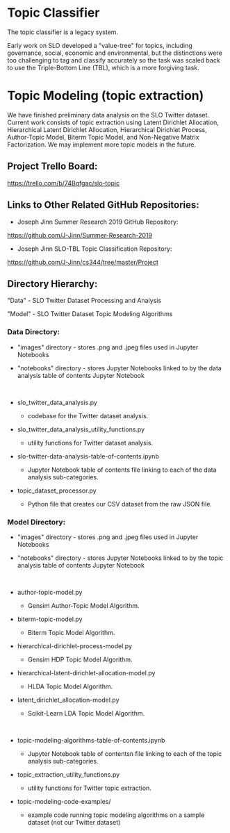 # Topic Classifier

The topic classifier is a legacy system.

Early work on SLO developed a "value-tree" for topics, including governance, 
social, economic and environmental, but the distinctions were too challenging 
to tag and classify accurately so the task was scaled back to use the 
Triple-Bottom Line (TBL), which is a more forgiving task.

# Topic Modeling (topic extraction)

We have finished preliminary data analysis on the SLO Twitter dataset. Current work consists of topic extraction using 
Latent Dirichlet Allocation, Hierarchical Latent Dirichlet Allocation, Hierarchical Dirichlet Process,
Author-Topic Model, Biterm Topic Model, and Non-Negative Matrix Factorization.  We may implement more topic
models in the future.

## Project Trello Board:

https://trello.com/b/74Bqfgac/slo-topic

## Links to Other Related GitHub Repositories:

* Joseph Jinn Summer Research 2019 GitHub Repository:

https://github.com/J-Jinn/Summer-Research-2019

* Joseph Jinn SLO-TBL Topic Classification Repository:

https://github.com/J-Jinn/cs344/tree/master/Project

## Directory Hierarchy:

"Data" - SLO Twitter Dataset Processing and Analysis

"Model" - SLO Twitter Dataset Topic Modeling Algorithms

### Data Directory:

- "images" directory - stores .png and .jpeg files used in Jupyter Notebooks

- "notebooks" directory - stores Jupyter Notebooks linked to by the data analysis table of contents Jupyter Notebook

&nbsp;

- slo_twitter_data_analysis.py
    - codebase for the Twitter dataset analysis.
    
- slo_twitter_data_analysis_utility_functions.py
    - utility functions for Twitter dataset analysis.

- slo-twitter-data-analysis-table-of-contents.ipynb
    - Jupyter Notebook table of contents file linking to each of the data analysis sub-categories.

- topic_dataset_processor.py
    - Python file that creates our CSV dataset from the raw JSON file.

### Model Directory:

- "images" directory - stores .png and .jpeg files used in Jupyter Notebooks

- "notebooks" directory - stores Jupyter Notebooks linked to by the topic analysis table of contents Jupyter Notebook

&nbsp;

- author-topic-model.py
    - Gensim Author-Topic Model Algorithm.
    
- biterm-topic-model.py
    - Biterm Topic Model Algorithm.
    
- hierarchical-dirichlet-process-model.py
    - Gensim HDP Topic Model Algorithm.
    
- hierarchical-latent-dirichlet-allocation-model.py
    - HLDA Topic Model Algorithm.

- latent_dirichlet_allocation-model.py
    - Scikit-Learn LDA Topic Model Algorithm.
    
&nbsp;

- topic-modeling-algorithms-table-of-contents.ipynb
    - Jupyter Notebook table of contentsn file linking to each of the topic analysis sub-categories.

- topic_extraction_utility_functions.py
    - utility functions for Twitter topic extraction.

- topic-modeling-code-examples/
    - example code running topic modeling algorithms on a sample dataset (not our Twitter dataset)

